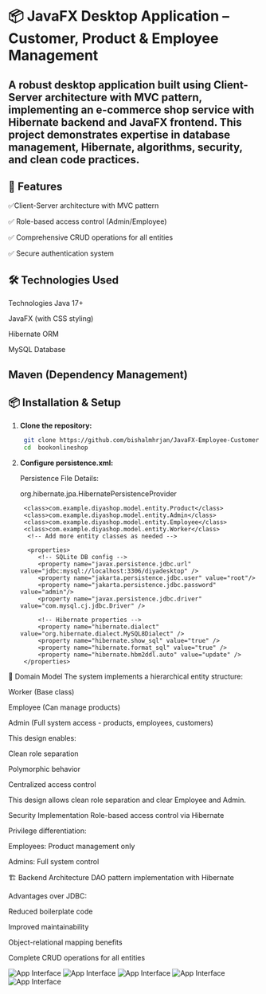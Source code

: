 # 📦 JavaFX Desktop Application – Customer, Product & Employee Management
A robust desktop application built using Client-Server architecture with MVC pattern, implementing an e-commerce shop service with Hibernate backend and JavaFX frontend. This project demonstrates expertise in database management, Hibernate, algorithms, security, and clean code practices.
---

## 🚀 Features

✅Client-Server architecture with MVC pattern

✅ Role-based access control (Admin/Employee)

✅ Comprehensive CRUD operations for all entities

✅ Secure authentication system





## 🛠️ Technologies Used

Technologies
Java 17+

JavaFX (with CSS styling)

Hibernate ORM

MySQL Database

Maven (Dependency Management)
---

## 📦 Installation & Setup

1. **Clone the repository:**
   ```bash
    git clone https://github.com/bishalmhrjan/JavaFX-Employee-Customer-Product-Manager.git
    cd  bookonlineshop

2. **Configure persistence.xml:**


    Persistence File Details:

 

     <persistence-unit name="DiyaShop"  >
        <provider>org.hibernate.jpa.HibernatePersistenceProvider</provider>

        <class>com.example.diyashop.model.entity.Product</class>
        <class>com.example.diyashop.model.entity.Admin</class>
        <class>com.example.diyashop.model.entity.Employee</class>
        <class>com.example.diyashop.model.entity.Worker</class>
         <!-- Add more entity classes as needed -->

         <properties>
            <!-- SQLite DB config -->
            <property name="javax.persistence.jdbc.url" value="jdbc:mysql://localhost:3306/diyadesktop" />
            <property name="jakarta.persistence.jdbc.user" value="root"/>
            <property name="jakarta.persistence.jdbc.password" value="admin"/>
            <property name="javax.persistence.jdbc.driver" value="com.mysql.cj.jdbc.Driver" />

            <!-- Hibernate properties -->
            <property name="hibernate.dialect" value="org.hibernate.dialect.MySQL8Dialect" />
            <property name="hibernate.show_sql" value="true" />
            <property name="hibernate.format_sql" value="true" />
            <property name="hibernate.hbm2ddl.auto" value="update" />
        </properties>
    </persistence-unit>

   </persistence>


🧱  Domain Model
The system implements a hierarchical entity structure:

Worker (Base class)

Employee (Can manage products)

Admin (Full system access - products, employees, customers)

This design enables:

Clean role separation

Polymorphic behavior

Centralized access control

This design allows clean role separation and clear Employee and Admin.

Security Implementation
Role-based access control via Hibernate

Privilege differentiation:

Employees: Product management only

Admins: Full system control

🏗️ Backend Architecture
DAO pattern implementation with Hibernate

Advantages over JDBC:

Reduced boilerplate code

Improved maintainability

Object-relational mapping benefits

Complete CRUD operations for all entities

![App Interface](src/main/resources/image/Admin-CustomerManagement.png)
![App Interface](src/main/resources/image/Login-View.png)
![App Interface](src/main/resources/image/Employee-RecieptManagement.png)
![App Interface](src/main/resources/image/Employee-ProductManagement.png)
![App Interface](src/main/resources/image/Admin-CustomerManagement.png)
